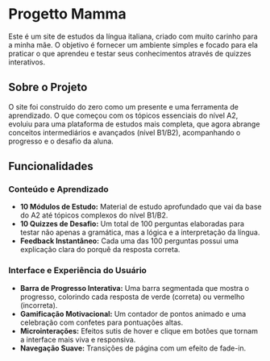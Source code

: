 # Progetto Mamma

Este é um site de estudos da língua italiana, criado com muito carinho para a minha mãe. O objetivo é fornecer um ambiente simples e focado para ela praticar o que aprendeu e testar seus conhecimentos através de quizzes interativos.

## Sobre o Projeto

O site foi construído do zero como um presente e uma ferramenta de aprendizado. O que começou com os tópicos essenciais do nível A2, evoluiu para uma plataforma de estudos mais completa, que agora abrange conceitos intermediários e avançados (nível B1/B2), acompanhando o progresso e o desafio da aluna.

## Funcionalidades

### Conteúdo e Aprendizado

- **10 Módulos de Estudo:** Material de estudo aprofundado que vai da base do A2 até tópicos complexos do nível B1/B2.
- **10 Quizzes de Desafio:** Um total de 100 perguntas elaboradas para testar não apenas a gramática, mas a lógica e a interpretação da língua.
- **Feedback Instantâneo:** Cada uma das 100 perguntas possui uma explicação clara do porquê da resposta correta.

### Interface e Experiência do Usuário

- **Barra de Progresso Interativa:** Uma barra segmentada que mostra o progresso, colorindo cada resposta de verde (correta) ou vermelho (incorreta).
- **Gamificação Motivacional:** Um contador de pontos animado e uma celebração com confetes para pontuações altas.
- **Microinterações:** Efeitos sutis de hover e clique em botões que tornam a interface mais viva e responsiva.
- **Navegação Suave:** Transições de página com um efeito de fade-in.
